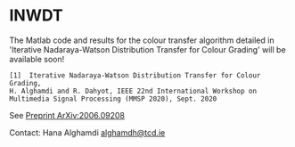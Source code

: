 # INWDT
The Matlab code and results for the colour transfer algorithm detailed in 'Iterative Nadaraya-Watson Distribution Transfer for Colour Grading' will be available soon!




```
[1]  Iterative Nadaraya-Watson Distribution Transfer for Colour Grading, 
H. Alghamdi and R. Dahyot, IEEE 22nd International Workshop on Multimedia Signal Processing (MMSP 2020), Sept. 2020
```

See [Preprint ArXiv:2006.09208](https://arxiv.org/abs/2006.09208)



Contact: Hana Alghamdi alghamdh@tcd.ie
